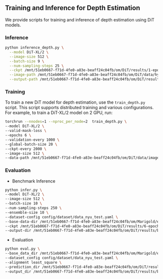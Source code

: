 ## Training and Inference for Depth Estimation

We provide scripts for training and inference of depth estimation using DiT models.

### Inference

```bash
python inference_depth.py \
  --model DiT-XL/2 \
  --image-size 512 \
  --batch-size 9 \
  --num-sampling-steps 25 \
  --ckpt /mnt/51eb0667-f71d-4fe0-a83e-beaff24c04fb/om/DiT/results/1-epoch-not-valid-mask/checkpoints/0002400.pt \
  --image-path /mnt/51eb0667-f71d-4fe0-a83e-beaff24c04fb/om/DiT/data/hypersim_vis/rgb_cam_00_fr0002.png \
  --output-path /mnt/51eb0667-f71d-4fe0-a83e-beaff24c04fb/om/DiT/results/1-epoch-not-valid-mask/inference/0002400 
```

### Training

To train a new DiT model for depth estimation, use the `train_depth.py` script. This script supports distributed training and various configurations. For example, to train a DiT-XL/2 model on 2 GPU, run:

```bash
torchrun --nnodes=1 --nproc_per_node=2  train_depth.py \
--model DiT-XL/2 \
--valid-mask-loss \
--epochs 6 \
--validation-every 1000 \
--global-batch-size 20 \
--ckpt-every 2000 \
--image-size 512 \
--data-path /mnt/51eb0667-f71d-4fe0-a83e-beaff24c04fb/om/DiT/data/imagenet/train
```


### Evaluation

- Benchmark Inference

```bash
python infer.py \
--model DiT-XL/2 \
--image-size 512 \
--batch-size 10 \
--num-sampling-steps 250 \
--ensemble-size 10 \
--dataset-config config/dataset/data_nyu_test.yaml \
--base-data-dir /mnt/51eb0667-f71d-4fe0-a83e-beaff24c04fb/om/Marigold/eval_dataset \
--ckpt /mnt/51eb0667-f71d-4fe0-a83e-beaff24c04fb/om/DiT/results/6-epochs/checkpoints/0014000.pt \
--output-dir /mnt/51eb0667-f71d-4fe0-a83e-beaff24c04fb/om/DiT/results/batch_eval/nyu_test/prediction 
```

- Evaluation

```bash
python eval.py \
--base_data_dir /mnt/51eb0667-f71d-4fe0-a83e-beaff24c04fb/om/Marigold/eval_dataset \
--dataset_config config/dataset/data_nyu_test.yaml \
--alignment least_square \
--prediction_dir /mnt/51eb0667-f71d-4fe0-a83e-beaff24c04fb/om/DiT/results/batch_eval/nyu_test/prediction \
--output_dir /mnt/51eb0667-f71d-4fe0-a83e-beaff24c04fb/om/DiT/results/batch_eval/nyu_test/eval_metric \
```